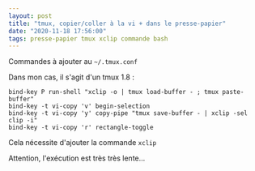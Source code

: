 ```yaml
---
layout: post
title: "tmux, copier/coller à la vi + dans le presse-papier"
date: "2020-11-18 17:56:00"
tags: presse-papier tmux xclip commande bash
---
```

Commandes à ajouter au `~/.tmux.conf`

Dans mon cas, il s'agit d'un tmux 1.8 :

```
bind-key P run-shell "xclip -o | tmux load-buffer - ; tmux paste-buffer"
bind-key -t vi-copy 'v' begin-selection
bind-key -t vi-copy 'y' copy-pipe "tmux save-buffer - | xclip -sel clip -i"
bind-key -t vi-copy 'r' rectangle-toggle
```

Cela nécessite d'ajouter la commande `xclip`

Attention, l'exécution est très très lente...
